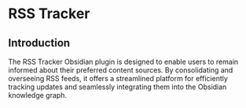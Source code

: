 # RSS Tracker

## Introduction

The RSS Tracker Obsidian plugin is designed to enable users to remain informed about their preferred content sources. By consolidating and overseeing RSS feeds, it offers a streamlined platform for efficiently tracking updates and seamlessly integrating them into the Obsidian knowledge graph.


